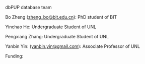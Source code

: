 dbPUP database team

Bo Zheng (zheng_bo@bit.edu.cn): PhD student of BIT

Yinchao He: Undergraduate Student of UNL

Pengxiang Zhang: Undergraduate Student of UNL

Yanbin Yin: (yanbin.yin@gmail.com): Associate Professor of UNL

Funding:


